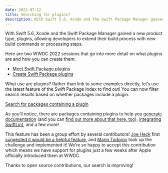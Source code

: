 ```yaml
---
date: 2022-07-12
title: Searching for plugins?
description: With Swift 5.6, Xcode and the Swift Package Manager gained a new product type, plugins, and we’re delighted to announce we now have support for filtering search results by whether or not they include a plugin.
---
```


With Swift 5.6, Xcode and the Swift Package Manager gained a new product type, plugins, allowing developers to extend their build process with new build commands or processing steps.

Here are two WWDC 2022 sessions that go into more detail on what plugins are and how you can create them:

- [Meet Swift Package plugins](https://developer.apple.com/wwdc22/110359)
- [Create Swift Package plugins](https://developer.apple.com/wwdc22/110401)

What use are plugins? Rather than link to some examples directly, let’s use the latest feature of the Swift Package Index to find out! You can now filter search results based on whether packages include a plugin.

[Search for packages containing a plugin](https://swiftpackageindex.com/search?query=product%3Aplugin)

As you’ll notice, there are packages containing plugins to help you [generate documentation](https://swiftpackageindex.com/apple/swift-docc-plugin) (and you can [find out more about that here, too](https://blog.swiftpackageindex.com/posts/auto-generating-auto-hosting-and-auto-updating-docc-documentation)), [integrating SwiftLint](https://swiftpackageindex.com/lukepistrol/SwiftLintPlugin), and a few more!

This feature has been a group effort by several contributors! [Joe Heck](https://twitter.com/heckj) first [suggested it would be a helpful feature](https://github.com/SwiftPackageIndex/SwiftPackageIndex-Server/discussions/1661), and [Marin Todorov](https://twitter.com/icanzilb) took up the challenge and implemented it! We’re so happy to accept this contribution which means we have support for plugins just a few weeks after Apple officially introduced them at WWDC.

Thanks to open source contributions, our search is improving!
